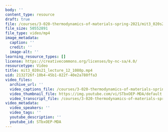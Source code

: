 ```yaml
---
body: ''
content_type: resource
draft: true
file: /courses/3-020-thermodynamics-of-materials-spring-2021/mit3_020s21_lecture_12_1080p_360p_16_9.mp4
file_size: 50552891
file_type: video/mp4
image_metadata:
  caption: ''
  credit: ''
  image-alt: ''
learning_resource_types: []
license: https://creativecommons.org/licenses/by-nc-sa/4.0/
resourcetype: Video
title: mit3_020s21_lecture_12_1080p.mp4
uid: 2132726f-10b4-45b1-822f-40e2a780ffa3
video_files:
  archive_url: ''
  video_captions_file: /courses/3-020-thermodynamics-of-materials-spring-2021/1ozUZ6d2EfA_0k3vfVqGbS2lGBQ3KYmJU_transcript.webvtt
  video_thumbnail_file: https://img.youtube.com/vi/STbxOEP-MDA/default.jpg
  video_transcript_file: /courses/3-020-thermodynamics-of-materials-spring-2021/1ozUZ6d2EfA_0k3vfVqGbS2lGBQ3KYmJU_transcript.pdf
video_metadata:
  video_speakers: ''
  video_tags: ''
  youtube_description: ''
  youtube_id: STbxOEP-MDA
---
```

